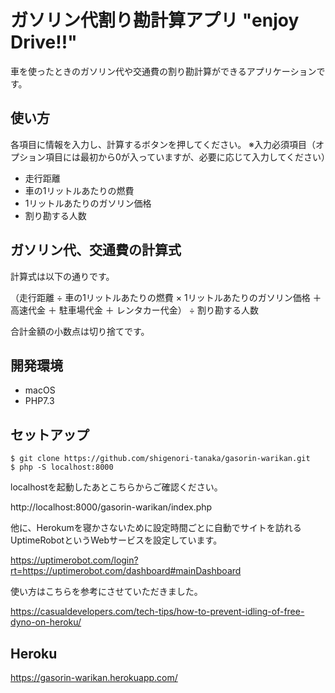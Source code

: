# ガソリン代割り勘計算アプリ "enjoy Drive!!"
車を使ったときのガソリン代や交通費の割り勘計算ができるアプリケーションです。

## 使い方
各項目に情報を入力し、計算するボタンを押してください。
※入力必須項目（オプション項目には最初から0が入っていますが、必要に応じて入力してください）
- 走行距離
- 車の1リットルあたりの燃費
- 1リットルあたりのガソリン価格
- 割り勘する人数

## ガソリン代、交通費の計算式
計算式は以下の通りです。

（走行距離 ÷ 車の1リットルあたりの燃費 × 1リットルあたりのガソリン価格 ＋ 高速代金 ＋ 駐車場代金 ＋ レンタカー代金） ÷ 割り勘する人数

合計金額の小数点は切り捨てです。

## 開発環境
- macOS
- PHP7.3

## セットアップ

```
$ git clone https://github.com/shigenori-tanaka/gasorin-warikan.git
$ php -S localhost:8000
```
localhostを起動したあとこちらからご確認ください。

http://localhost:8000/gasorin-warikan/index.php

他に、Herokumを寝かさないために設定時間ごとに自動でサイトを訪れるUptimeRobotというWebサービスを設定しています。


https://uptimerobot.com/login?rt=https://uptimerobot.com/dashboard#mainDashboard

使い方はこちらを参考にさせていただきました。

https://casualdevelopers.com/tech-tips/how-to-prevent-idling-of-free-dyno-on-heroku/


## Heroku
https://gasorin-warikan.herokuapp.com/

